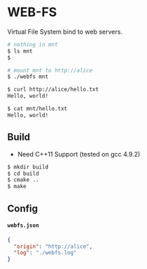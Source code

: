 # WEB-FS

Virtual File System bind to web servers.

```bash
# nothing in mnt
$ ls mnt
$

# mount mnt to http://alice
$ ./webfs mnt

$ curl http://alice/hello.txt
Hello, world!

$ cat mnt/hello.txt
Hello, world!

```

## Build
- Need C++11 Support (tested on gcc 4.9.2)

```bash
$ mkdir build
$ cd build
$ cmake ..
$ make
```

## Config
#### `webfs.json`
```json
{
  "origin": "http://alice",
  "log": "./webfs.log"
}
```

